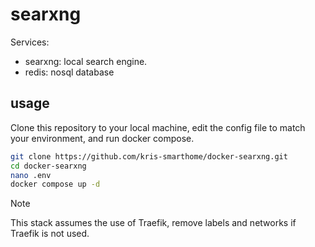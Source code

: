 # searxng

Services:

- searxng: local search engine.
- redis: nosql database

## usage
Clone this repository to your local machine, edit the config file to match your environment, and run docker compose.

```bash
git clone https://github.com/kris-smarthome/docker-searxng.git
cd docker-searxng
nano .env
docker compose up -d
```

> [!NOTE]
> This stack assumes the use of Traefik, remove labels and networks if Traefik is not used. 
